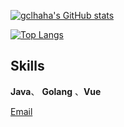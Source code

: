 [![gclhaha's GitHub stats](https://github-readme-stats.vercel.app/api?username=gclhaha&show_icons=true)](https://github.com/gclhaha/github-readme-stats)

[![Top Langs](https://github-readme-stats.vercel.app/api/top-langs/?username=gclhaha&layout=compact&hide=tsql)](https://github.com/gclhaha/github-readme-stats)

## Skills
**Java**、 **Golang** 、**Vue** 

[Email](gclhaha@qq.com) 
